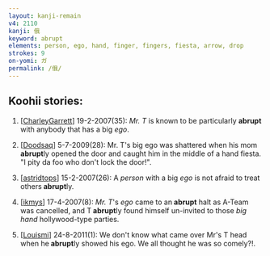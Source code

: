 ```yaml
---
layout: kanji-remain
v4: 2110
kanji: 俄
keyword: abrupt
elements: person, ego, hand, finger, fingers, fiesta, arrow, drop
strokes: 9
on-yomi: ガ
permalink: /俄/
---
```


## Koohii stories: 

1) [<a href="http://kanji.koohii.com/profile/CharleyGarrett">CharleyGarrett</a>] 19-2-2007(35): <em>Mr. T</em> is known to be particularly <strong>abrupt</strong> with anybody that has a big <em>ego</em>.

2) [<a href="http://kanji.koohii.com/profile/Doodsaq">Doodsaq</a>] 5-7-2009(28): Mr. T&#039;s big ego was shattered when his mom<strong> abrupt</strong>ly opened the door and caught him in the middle of a hand fiesta. &quot;I pity da foo who don&#039;t lock the door!&quot;.

3) [<a href="http://kanji.koohii.com/profile/astridtops">astridtops</a>] 15-2-2007(26): A <em>person</em> with a big <em>ego</em> is not afraid to treat others<strong> abrupt</strong>ly.

4) [<a href="http://kanji.koohii.com/profile/ikmys">ikmys</a>] 17-4-2007(8): <em>Mr. T</em>&#039;s <em>ego</em> came to an<strong> abrupt</strong> halt as A-Team was cancelled, and T<strong> abrupt</strong>ly found himself un-invited to those <em>big hand</em> hollywood-type parties.

5) [<a href="http://kanji.koohii.com/profile/Louismi">Louismi</a>] 24-8-2011(1): We don&#039;t know what came over Mr&#039;s T head when he<strong> abrupt</strong>ly showed his ego. We all thought he was so comely?!.

